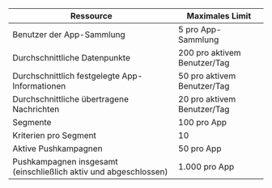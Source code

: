 Ressource|Maximales Limit
---|---
Benutzer der App-Sammlung|5 pro App-Sammlung
Durchschnittliche Datenpunkte|200 pro aktivem Benutzer/Tag
Durchschnittlich festgelegte App-Informationen|50 pro aktivem Benutzer/Tag
Durchschnittliche übertragene Nachrichten|20 pro aktivem Benutzer/Tag
Segmente|100 pro App
Kriterien pro Segment|10
Aktive Pushkampagnen|50 pro App
Pushkampagnen insgesamt (einschließlich aktiv und abgeschlossen)|1\.000 pro App

<!---HONumber=August15_HO7-->